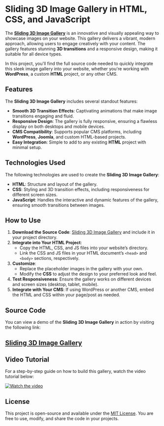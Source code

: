 # Sliding 3D Image Gallery in HTML, CSS, and JavaScript

The **<a href="https://jvcodes.com/sliding-3d-image-gallery/" >Sliding 3D Image Gallery</a>** is an innovative and visually appealing way to showcase images on your website. This gallery delivers a vibrant, modern approach, allowing users to engage creatively with your content. The gallery features stunning **3D transitions** and a responsive design, making it suitable for all device types.

In this project, you'll find the full source code needed to quickly integrate this sleek image gallery into your website, whether you're working with **WordPress**, a custom **HTML** project, or any other CMS.

## Features

The **Sliding 3D Image Gallery** includes several standout features:

- **Smooth 3D Transition Effects**: Captivating animations that make image transitions engaging and fluid.
- **Responsive Design**: The gallery is fully responsive, ensuring a flawless display on both desktops and mobile devices.
- **CMS Compatibility**: Supports popular CMS platforms, including **WordPress**, **Joomla**, and custom HTML-based projects.
- **Easy Integration**: Simple to add to any existing **HTML** project with minimal setup.

## Technologies Used

The following technologies are used to create the **Sliding 3D Image Gallery**:

- **HTML**: Structure and layout of the gallery.
- **CSS**: Styling and 3D transition effects, including responsiveness for different screen sizes.
- **JavaScript**: Handles the interactive and dynamic features of the gallery, ensuring smooth transitions between images.

## How to Use

1. **Download the Source Code**: <a href="https://jvcodes.com/sliding-3d-image-gallery/" >Sliding 3D Image Gallery</a> and include it in your project directory.
2. **Integrate into Your HTML Project**: 
   - Copy the HTML, CSS, and JS files into your website’s directory.
   - Link the CSS and JS files in your HTML document’s `<head>` and `<body>` sections, respectively.
3. **Customize**: 
   - Replace the placeholder images in the gallery with your own.
   - Modify the **CSS** to adjust the design to your preferred look and feel.
4. **Test Responsiveness**: Ensure the gallery works on different devices and screen sizes (desktop, tablet, mobile).
5. **Integrate with Your CMS**: If using WordPress or another CMS, embed the HTML and CSS within your page/post as needed.

## Source Code

You can view a demo of the **Sliding 3D Image Gallery** in action by visiting the following link:

## <a href="https://jvcodes.com/sliding-3d-image-gallery/" >Sliding 3D Image Gallery</a>

## Video Tutorial

For a step-by-step guide on how to build this gallery, watch the video tutorial below:

[![Watch the video](https://img.youtube.com/vi/LrSKRYMlauA/0.jpg)](https://www.youtube.com/watch?v=LrSKRYMlauA)

## License

This project is open-source and available under the [MIT License](LICENSE). You are free to use, modify, and share the code in your projects.
